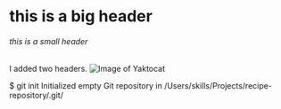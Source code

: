 # this is a big header
###### this is a small header


I added two headers.
![Image of Yaktocat](https://octodex.github.com/images/yaktocat.png) 

$ git init
Initialized empty Git repository in /Users/skills/Projects/recipe-repository/.git/
